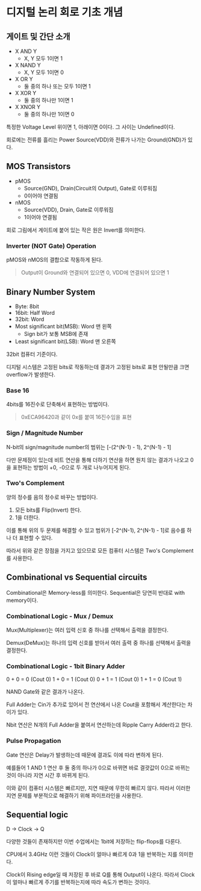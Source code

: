 # 디지털 논리 회로 기초 개념

## 게이트 및 간단 소개

- X AND Y
  - X, Y 모두 1이면 1
- X NAND Y
  - X, Y 모두 1이면 0
- X OR Y
  - 둘 중의 하나 또는 모두 1이면 1
- X XOR Y
  - 둘 중의 하나만 1이면 1
- X XNOR Y
  - 둘 중의 하나만 1이면 0

특정한 Voltage Level 위이면 1, 아래이면 0이다. 그 사이는 Undefined이다.

회로에는 전류를 흘리는 Power Source(VDD)와 전류가 나가는 Ground(GND)가 있다.

## MOS Transistors

- pMOS
  - Source(GND), Drain(Circuit의 Output), Gate로 이루워짐
  - 0이어야 연결됨
- nMOS
  - Source(VDD), Drain, Gate로 이루워짐
  - 1이어야 연결됨

회로 그림에서 게이트에 붙어 있는 작은 원은 Invert를 의미한다.

### Inverter (NOT Gate) Operation

pMOS와 nMOS의 결합으로 작동하게 된다.

> Output이 Ground와 연결되어 있으면 0, VDD에 연결되어 있으면 1

## Binary Number System

- Byte: 8bit
- 16bit: Half Word
- 32bit: Word
- Most significant bit(MSB): Word 맨 왼쪽
  - Sign bit가 보통 MSB에 존재
- Least significant bit(LSB): Word 맨 오른쪽

32bit 컴퓨터 기준이다.

디지털 시스템은 고정된 bits로 작동하는데 결과가 고정된 bits로 표현 안될만큼 크면 overflow가 발생한다.

### Base 16

4bits를 16진수로 단축해서 표현하는 방법이다.

> 0xECA96420과 같이 0x를 붙여 16진수임을 표현

### Sign / Magnitude Number

N-bit의 sign/magnitude number의 범위는 [-(2^(N-1) - 1), 2^(N-1) - 1]

다만 문제점이 있는데 비트 연산을 통해 더하기 연산을 하면 원치 않는 결과가 나오고 0을 표현하는 방법이 +0, -0으로 두 개로 나누어지게 된다.

### Two's Complement

양의 정수를 음의 정수로 바꾸는 방법이다.

1. 모든 bits를 Flip(Invert) 한다.
2. 1을 더한다.

이를 통해 위의 두 문제를 해결할 수 있고 범위가 [-2^(N-1), 2^(N-1) - 1]로 음수를 하나 더 표현할 수 있다.

따라서 위와 같은 장점을 가지고 있으므로 모든 컴퓨터 시스템은 Two's Complement를 사용한다.

## Combinational vs Sequential circuits

Combinational은 Memory-less를 의미한다. Sequential은 당연히 반대로 with memory이다.

### Combinational Logic - Mux / Demux

Mux(Multiplexer)는 여러 입력 신호 중 하나를 선택해서 출력을 결정한다.

Demux(DeMux)는 하나의 입력 신호를 받아서 여러 출력 중 하나를 선택해서 출력을 결정한다.

### Combinational Logic - 1bit Binary Adder

0 + 0 = 0 (Cout 0)
1 + 0 = 1 (Cout 0)
0 + 1 = 1 (Cout 0)
1 + 1 = 0 (Cout 1)

NAND Gate와 같은 결과가 나온다.

Full Adder는 Cin가 추가로 있어서 전 연산에서 나온 Cout을 포함해서 계산한다는 차이가 있다.

Nbit 연산은 N개의 Full Adder을 붙여서 연산하는데 Ripple Carry Adder라고 한다.

### Pulse Propagation

Gate 연산은 Delay가 발생하는데 때문에 결과도 이에 따라 변하게 된다.

예를들어 1 AND 1 연산 후 둘 중의 하나가 0으로 바뀌면 바로 결괏값이 0으로 바뀌는 것이 아니라 지연 시간 후 바뀌게 된다.

이와 같이 컴퓨터 시스템은 빠르지만, 지연 때문에 무한히 빠르지 않다. 따라서 이러한 지연 문제를 부분적으로 해결하기 위해 파이프라인을 사용한다.

## Sequential logic

D -> Clock -> Q

다양한 것들이 존재하지만 이번 수업에서는 1bit에 저장하는 flip-flops를 다룬다.

CPU에서 3.4GHz 이런 것들이 Clock이 얼마나 빠르게 0과 1을 반복하는 지를 의미한다.

Clock이 Rising edge일 때 저장된 후 바로 Q를 통해 Output이 나온다. 따라서 Clock이 얼마나 빠르게 주기를 반복하는지에 따라 속도가 변하는 것이다.
